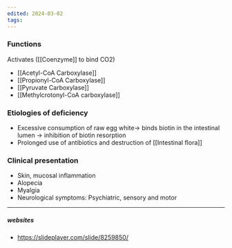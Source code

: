 ```yaml
---
edited: 2024-03-02
tags:
---
```


### Functions
Activates ([[Coenzyme]] to bind CO2)
- [[Acetyl-CoA Carboxylase]]
- [[Propionyl-CoA Carboxylase]]
- [[Pyruvate Carboxylase]]
- [[Methylcrotonyl-CoA carboxylase]]
### Etiologies of deficiency
- Excessive consumption of raw egg white→ binds biotin in the intestinal lumen → inhibition of biotin resorption
- Prolonged use of antibiotics and destruction of [[Intestinal flora]] 

### Clinical presentation
- Skin, mucosal inflammation
- Alopecia
- Myalgia
- Neurological symptoms: Psychiatric, sensory and motor 

---
##### websites
- https://slideplayer.com/slide/8259850/